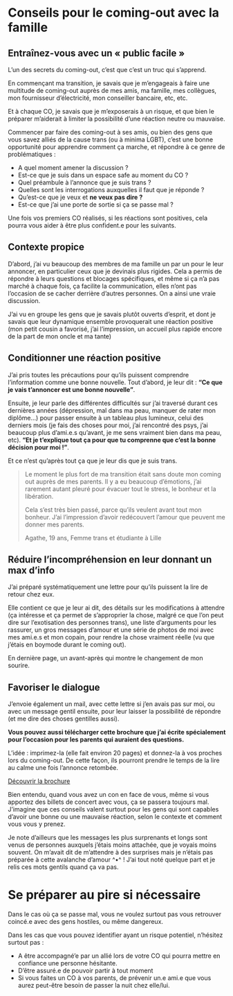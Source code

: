 # Conseils pour le coming-out avec la famille

## Entraînez-vous avec un « public facile »

L’un des secrets du coming-out, c’est que c’est un truc qui s’apprend.

En commençant ma transition, je savais que je m’engageais à faire une multitude de coming-out auprès de mes amis, ma famille, mes collègues, mon fournisseur d’électricité, mon conseiller bancaire, etc, etc.

Et à chaque CO, je savais que je m’exposerais à un risque, et que bien le préparer m’aiderait à limiter la possibilité d’une réaction neutre ou mauvaise.

Commencer par faire des coming-out à ses amis, ou bien des gens que vous savez alliés de la cause trans (ou à minima LGBT), c’est une bonne opportunité pour apprendre comment ça marche, et répondre à ce genre de problématiques :

- A quel moment amener la discussion ?
- Est-ce que je suis dans un espace safe au moment du CO ?
- Quel préambule à l’annonce que je suis trans ?
- Quelles sont les interrogations auxquelles il faut que je réponde ?
- Qu’est-ce que je veux et **ne veux pas dire ?**
- Est-ce que j’ai une porte de sortie si ça se passe mal ?

Une fois vos premiers CO réalisés, si les réactions sont positives, cela pourra vous aider à être plus confident.e pour les suivants.

## Contexte propice

D’abord, j’ai vu beaucoup des membres de ma famille un par un pour le leur annoncer, en particulier ceux que je devinais plus rigides. Cela a permis de répondre à leurs questions et blocages spécifiques, et même si ça n’a pas marché à chaque fois, ça facilite la communication, elles n’ont pas l’occasion de se cacher derrière d’autres personnes. On a ainsi une vraie discussion.

J’ai vu en groupe les gens que je savais plutôt ouverts d’esprit, et dont je savais que leur dynamique ensemble provoquerait une réaction positive (mon petit cousin a favorisé, j’ai l’impression, un accueil plus rapide encore de la part de mon oncle et ma tante)

## Conditionner une réaction positive

J’ai pris toutes les précautions pour qu’ils puissent comprendre l’information comme une bonne nouvelle. Tout d’abord, je leur dit : **“Ce que je vais t’annoncer est une bonne nouvelle”**.

Ensuite, je leur parle des différentes difficultés sur j’ai traversé durant ces dernières années (dépression, mal dans ma peau, manquer de rater mon diplôme…) pour passer ensuite à un tableau plus lumineux, celui des derniers mois (je fais des choses pour moi, j’ai rencontré des psys, j’ai beaucoup plus d’ami.e.s qu’avant, je me sens vraiment bien dans ma peau, etc). **“Et je t’explique tout ça pour que tu comprenne que c’est la bonne décision pour moi !”**.

Et ce n’est qu’après tout ça que je leur dis que je suis trans.

> Le moment le plus fort de ma transition était sans doute mon coming out auprès de mes parents. Il y a eu beaucoup d’émotions, j’ai rarement autant pleuré pour évacuer tout le stress, le bonheur et la libération.
> 
> Cela s’est très bien passé, parce qu’ils veulent avant tout mon bonheur. J’ai l’impression d’avoir redécouvert l’amour que peuvent me donner mes parents.
> 
> Agathe, 19 ans, Femme trans et étudiante à Lille

## Réduire l’incompréhension en leur donnant un max d’info

J’ai préparé systématiquement une lettre pour qu’ils puissent la lire de retour chez eux.

Elle contient ce que je leur ai dit, des détails sur les modifications à attendre (ça intéresse et ça permet de s’approprier la chose, malgré ce que l’on peut dire sur l’exotisation des personnes trans), une liste d’arguments pour les rassurer, un gros messages d’amour et une série de photos de moi avec mes ami.e.s et mon copain, pour rendre la chose vraiment réelle (vu que j’étais en boymode durant le coming out).

En dernière page, un avant-après qui montre le changement de mon sourire.

## Favoriser le dialogue

J’envoie également un mail, avec cette lettre si j’en avais pas sur moi, ou avec un message gentil ensuite, pour leur laisser la possibilité de répondre (et me dire des choses gentilles aussi).

**Vous pouvez aussi télécharger cette brochure que j’ai écrite spécialement pour l’occasion pour les parents qui auraient des questions.**

L’idée : imprimez-la (elle fait environ 20 pages) et donnez-la à vos proches lors du coming-out. De cette façon, ils pourront prendre le temps de la lire au calme une fois l’annonce retombée.

[Découvrir la brochure](https://wikitrans.co/2019/05/05/brochures-a-partager-a-vos-proches/)

Bien entendu, quand vous avez un con en face de vous, même si vous apportez des billets de concert avec vous, ça se passera toujours mal. J’imagine que ces conseils valent surtout pour les gens qui sont capables d’avoir une bonne ou une mauvaise réaction, selon le contexte et comment vous vous y prenez.

Je note d’ailleurs que les messages les plus surprenants et longs sont venus de personnes auxquels j’étais moins attachée, que je voyais moins souvent. On m’avait dit de m’attendre à des surprises mais je n’étais pas préparée à cette avalanche d’amour ^•^ ! J’ai tout noté quelque part et je relis ces mots gentils quand ça va pas.

# Se préparer au pire si nécessaire

Dans le cas où ça se passe mal, vous ne voulez surtout pas vous retrouver coincé.e avec des gens hostiles, ou même dangereux.

Dans les cas que vous pouvez identifier ayant un risque potentiel, n’hésitez surtout pas :

- A être accompagné’e par un allié lors de votre CO qui pourra mettre en confiance une personne hésitante.
- D’être assuré.e de pouvoir partir à tout moment
- Si vous faites un CO à vos parents, de prévenir un.e ami.e que vous aurez peut-être besoin de passer la nuit chez elle/lui.